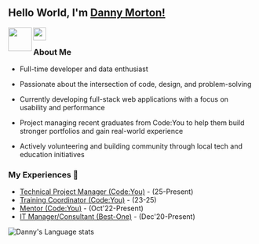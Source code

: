 ## Hello World, I'm [Danny Morton!](https://www.linkedin.com/in/dmorton714/) 

<a href="https://www.linkedin.com/in/dmorton714/">
  <img align="left" width="48px" src="https://img.icons8.com/?size=100&id=xuvGCOXi8Wyg&format=png&color=000000)" />
</a>
<a href="mailto:mailto:danny.morton714@gmail.com">
  <img align="left" width="26px" src="https://cdn.simpleicons.org/gmail" />
</a>

<br />

### About Me 
- Full-time developer and data enthusiast  </br>

- Passionate about the intersection of code, design, and problem-solving  </br>

- Currently developing full-stack web applications with a focus on usability and performance  </br>

- Project managing recent graduates from Code:You to help them build stronger portfolios and gain real-world experience  </br>

- Actively volunteering and building community through local tech and education initiatives  </br>


### My Experiences 🙌
- [Technical Project Manager (Code:You)](https://code-you.org/) - (25-Present)
- [Training Coordinator (Code:You)](https://code-you.org/) - (23-25)
- [Mentor (Code:You)](https://code-you.org/) - (Oct'22-Present)
- [IT Manager/Consultant (Best-One)](https://bestone.tires/) - (Dec'20-Present)

<!--![Aakash's github stats](https://github-readme-stats.vercel.app/api?username=dmorton714&show_icons=true&hide_border=true)&nbsp;&nbsp;-->
![Danny's Language stats](https://github-readme-stats-eight-theta.vercel.app/api/top-langs/?username=dmorton714&layout=compact&langs_count=8&hide_border=true)
<br />

